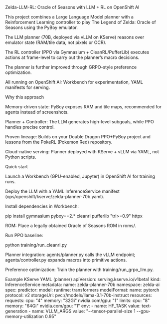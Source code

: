 Zelda-LLM-RL: Oracle of Seasons with LLM + RL on OpenShift AI

This project combines a Large Language Model planner with a Reinforcement Learning controller to play The Legend of Zelda: Oracle of Seasons using the PyBoy emulator.

The LLM planner (70B, deployed via vLLM on KServe) reasons over emulator state (RAM/tile data, not pixels or OCR).

The RL controller (PPO via Gymnasium + CleanRL/PufferLib) executes actions at frame-level to carry out the planner’s macro decisions.

The planner is further improved through GRPO-style preference optimization.

All running on OpenShift AI: Workbench for experimentation, YAML manifests for serving.

Why this approach

Memory-driven state: PyBoy exposes RAM and tile maps, recommended for agents instead of screenshots.

Planner + Controller: The LLM generates high-level subgoals, while PPO handles precise control.

Proven lineage: Builds on your Double Dragon PPO+PyBoy project and lessons from the PokeRL (Pokemon Red) repository.

Cloud-native serving: Planner deployed with KServe + vLLM via YAML, not Python scripts.

Quick start

Launch a Workbench (GPU-enabled, Jupyter) in OpenShift AI for training runs.

Deploy the LLM with a YAML InferenceService manifest (ops/openshift/kserve/zelda-planner-70b.yaml).

Install dependencies in Workbench:

pip install gymnasium pyboy==2.* cleanrl pufferlib "trl>=0.9" httpx


ROM: Place a legally obtained Oracle of Seasons ROM in roms/.

Run PPO baseline:

python training/run_cleanrl.py


Planner integration: agents/planner.py calls the vLLM endpoint; agents/controller.py expands macros into primitive actions.

Preference optimization: Train the planner with training/run_grpo_llm.py.

Example KServe YAML (planner)
apiVersion: serving.kserve.io/v1beta1
kind: InferenceService
metadata:
  name: zelda-planner-70b
  namespace: zelda-ai
spec:
  predictor:
    model:
      runtime: transformers
      modelFormat:
        name: pytorch
      protocol: v2
      storageUri: pvc://models/llama-3.1-70b-instruct
      resources:
        requests:
          cpu: "4"
          memory: "32Gi"
          nvidia.com/gpu: "1"
        limits:
          cpu: "8"
          memory: "64Gi"
          nvidia.com/gpu: "1"
      env:
        - name: HF_TASK
          value: text-generation
        - name: VLLM_ARGS
          value: "--tensor-parallel-size 1 --gpu-memory-utilization 0.95"
